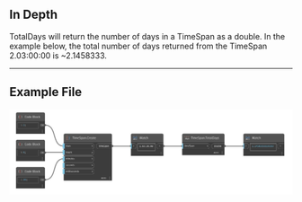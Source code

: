 ## In Depth
TotalDays will return the number of days in a TimeSpan as a double. In the example below, the total number of days returned from the TimeSpan 2.03:00:00 is ~2.1458333.
___
## Example File

![TotalDays](./DSCore.TimeSpan.TotalDays_img.jpg)

